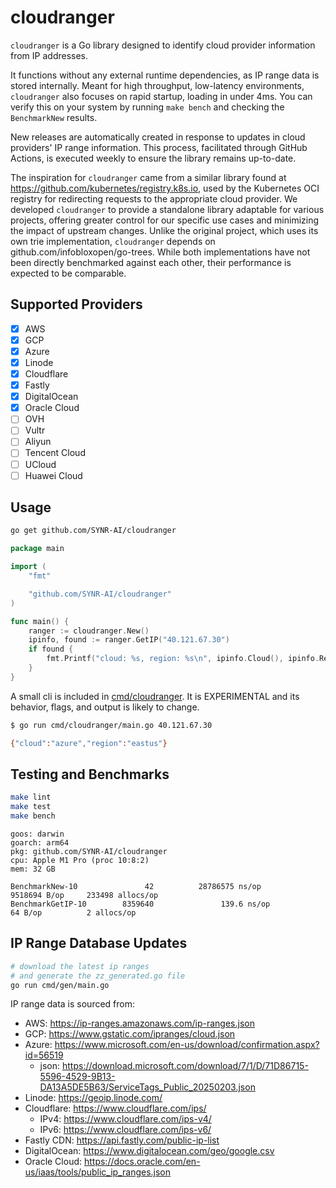 # cloudranger

`cloudranger` is a Go library designed to identify cloud provider information from IP addresses.

It functions without any external runtime dependencies, as IP range data is stored internally. Meant for high throughput, low-latency environments, `cloudranger` also focuses on rapid startup, loading in under 4ms. You can verify this on your system by running `make bench` and checking the `BenchmarkNew` results.

New releases are automatically created in response to updates in cloud providers' IP range information. This process, facilitated through GitHub Actions, is executed weekly to ensure the library remains up-to-date.

The inspiration for `cloudranger` came from a similar library found at https://github.com/kubernetes/registry.k8s.io, used by the Kubernetes OCI registry for redirecting requests to the appropriate cloud provider. We developed `cloudranger` to provide a standalone library adaptable for various projects, offering greater control for our specific use cases and minimizing the impact of upstream changes. Unlike the original project, which uses its own trie implementation, `cloudranger` depends on github.com/infobloxopen/go-trees. While both implementations have not been directly benchmarked against each other, their performance is expected to be comparable.

## Supported Providers

- [x] AWS
- [x] GCP
- [x] Azure
- [x] Linode
- [x] Cloudflare
- [x] Fastly
- [x] DigitalOcean
- [x] Oracle Cloud
- [ ] OVH
- [ ] Vultr
- [ ] Aliyun
- [ ] Tencent Cloud
- [ ] UCloud
- [ ] Huawei Cloud

## Usage

```sh
go get github.com/SYNR-AI/cloudranger
```

```go
package main

import (
	"fmt"

	"github.com/SYNR-AI/cloudranger"
)

func main() {
	ranger := cloudranger.New()
	ipinfo, found := ranger.GetIP("40.121.67.30")
	if found {
		fmt.Printf("cloud: %s, region: %s\n", ipinfo.Cloud(), ipinfo.Region())
	}
}
```

A small cli is included in [cmd/cloudranger](cmd/cloudranger). It is EXPERIMENTAL and its behavior, flags, and output is likely to change.

```sh
$ go run cmd/cloudranger/main.go 40.121.67.30

{"cloud":"azure","region":"eastus"}
```

## Testing and Benchmarks

```sh
make lint
make test
make bench
```

```
goos: darwin
goarch: arm64
pkg: github.com/SYNR-AI/cloudranger
cpu: Apple M1 Pro (proc 10:8:2)
mem: 32 GB

BenchmarkNew-10               42          28786575 ns/op         9518694 B/op     233498 allocs/op
BenchmarkGetIP-10        8359640               139.6 ns/op            64 B/op          2 allocs/op
```

## IP Range Database Updates

```bash
# download the latest ip ranges
# and generate the zz_generated.go file
go run cmd/gen/main.go
```

IP range data is sourced from:

- AWS: https://ip-ranges.amazonaws.com/ip-ranges.json
- GCP: https://www.gstatic.com/ipranges/cloud.json
- Azure: https://www.microsoft.com/en-us/download/confirmation.aspx?id=56519
	- json: https://download.microsoft.com/download/7/1/D/71D86715-5596-4529-9B13-DA13A5DE5B63/ServiceTags_Public_20250203.json
- Linode: https://geoip.linode.com/
- Cloudflare: https://www.cloudflare.com/ips/
	- IPv4: https://www.cloudflare.com/ips-v4/
	- IPv6: https://www.cloudflare.com/ips-v6/
- Fastly CDN: https://api.fastly.com/public-ip-list
- DigitalOcean: https://www.digitalocean.com/geo/google.csv
- Oracle Cloud: https://docs.oracle.com/en-us/iaas/tools/public_ip_ranges.json
